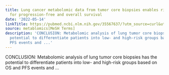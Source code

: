 ```yaml
---
title: Lung cancer metabolomic data from tumor core biopsies enables risk-score calculation
  for progression-free and overall survival
date: '2022-05-14'
linkTitle: https://pubmed.ncbi.nlm.nih.gov/35567637/?utm_source=curl&utm_medium=rss&utm_campaign=pubmed-2&utm_content=1Zkrxt7ktlCbHBXEV3v65xxSnkSWNsJ1A6Fq3gBniKhGfIUslK&fc=20210907212339&ff=20220518212700&v=2.17.6
source: metablomics[MeSH Terms]
description: 'CONCLUSION: Metabolomic analysis of lung tumor core biopsies has the
  potential to differentiate patients into low- and high-risk groups based on OS and
  PFS events and ...'
---
```

CONCLUSION: Metabolomic analysis of lung tumor core biopsies has the potential to differentiate patients into low- and high-risk groups based on OS and PFS events and ...